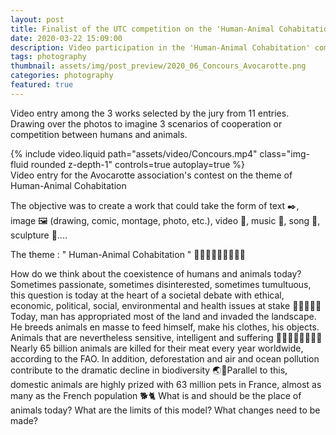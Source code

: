```yaml
---
layout: post
title: Finalist of the UTC competition on the 'Human-Animal Cohabitation'
date: 2020-03-22 15:09:00
description: Video participation in the 'Human-Animal Cohabitation' competition
tags: photography
thumbnail: assets/img/post_preview/2020_06_Concours_Avocarotte.png
categories: photography
featured: true
---
```


Video entry among the 3 works selected by the jury from 11 entries.
Drawing over the photos to imagine 3 scenarios of cooperation or competition between humans and animals.

<div class="row mt-3">
    <div class="col-sm mt-3 mt-md-0">
        {% include video.liquid path="assets/video/Concours.mp4" class="img-fluid rounded z-depth-1" controls=true autoplay=true %}
    </div>
   <!-- <div class="col-sm mt-3 mt-md-0">
        {% include video.liquid path="assets/video/Concours.mp4" class="img-fluid rounded z-depth-1" controls=true %}
    </div> -->
</div>
<div class="caption">
Video entry for the Avocarotte association's contest on the theme of Human-Animal Cohabitation

</div>

The objective was to create a work that could take the form of text ✒️, image 🖼 (drawing, comic, montage, photo, etc.), video 🎥, music 🎼, song 🎤, sculpture 👤....

The theme : " Human-Animal Cohabitation " 👩‍🦲🐶🐭🐼🐻🐷🐸🐵

<p>How do we think about the coexistence of humans and animals today? Sometimes passionate, sometimes disinterested, sometimes tumultuous, this question is today at the heart of a societal debate with ethical, economic, political, social, environmental and health issues at stake 🌱👩‍🔬👨‍💼
Today, man has appropriated most of the land and invaded the landscape. He breeds animals en masse to feed himself, make his clothes, his objects. Animals that are nevertheless sensitive, intelligent and suffering 🐯🐥🐺🦉🐴🐓🐇🐁 Nearly 65 billion animals are killed for their meat every year worldwide, according to the FAO. In addition, deforestation and air and ocean pollution contribute to the dramatic decline in biodiversity 🌏🌊Parallel to this, domestic animals are highly prized with 63 million pets in France, almost as many as the French population 🐕🐈
What is and should be the place of animals today? What are the limits of this model? What changes need to be made? </p>

<!--It does also support embedding videos from different sources. Here are some examples:

<div class="row mt-3">
    <div class="col-sm mt-3 mt-md-0">
        {% include video.liquid path="https://www.youtube.com/embed/jNQXAC9IVRw" class="img-fluid rounded z-depth-1" %}
    </div>
    <div class="col-sm mt-3 mt-md-0">
        {% include video.liquid path="https://player.vimeo.com/video/524933864?h=1ac4fd9fb4&title=0&byline=0&portrait=0" class="img-fluid rounded z-depth-1" %}
    </div>
</div> -->
